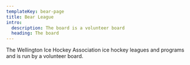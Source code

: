 ```yaml
---
templateKey: bear-page
title: Bear League
intro:
  description: The board is a volunteer board
  heading: The board
---
```

The Wellington Ice Hockey Association ice hockey leagues and programs and is run by a volunteer board.
